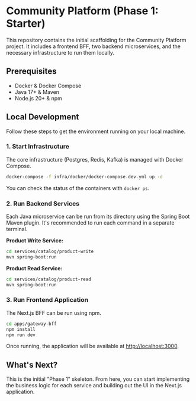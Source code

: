 # Community Platform (Phase 1: Starter)

This repository contains the initial scaffolding for the Community Platform project. It includes a frontend BFF, two backend microservices, and the necessary infrastructure to run them locally.

## Prerequisites

- Docker & Docker Compose
- Java 17+ & Maven
- Node.js 20+ & npm

## Local Development

Follow these steps to get the environment running on your local machine.

### 1. Start Infrastructure

The core infrastructure (Postgres, Redis, Kafka) is managed with Docker Compose.

```sh
docker-compose -f infra/docker/docker-compose.dev.yml up -d
```

You can check the status of the containers with `docker ps`.

### 2. Run Backend Services

Each Java microservice can be run from its directory using the Spring Boot Maven plugin. It's recommended to run each command in a separate terminal.

**Product Write Service:**

```sh
cd services/catalog/product-write
mvn spring-boot:run
```

**Product Read Service:**

```sh
cd services/catalog/product-read
mvn spring-boot:run
```

### 3. Run Frontend Application

The Next.js BFF can be run using npm.

```sh
cd apps/gateway-bff
npm install
npm run dev
```

Once running, the application will be available at [http://localhost:3000](http://localhost:3000).

## What's Next?

This is the initial "Phase 1" skeleton. From here, you can start implementing the business logic for each service and building out the UI in the Next.js application.
